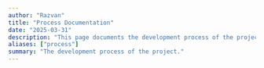 ```yaml
---
author: "Razvan"
title: "Process Documentation"
date: "2025-03-31"
description: "This page documents the development process of the project."
aliases: ["process"]
summary: "The development process of the project."
---
```

